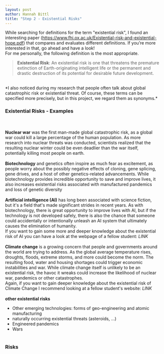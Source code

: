 ```yaml
---
layout: post
author: Hannah Bittl
title: "Step 2 - Existential Risks"
---
```


While searching for definitions for the term "existential risk", I found an interesting paper (https://www.fhi.ox.ac.uk/Existential-risk-and-existential-hope.pdf) that compares and evaluates different definitions. If you’re more interested in that, go ahead and have a look! <br>
For me personally, the following definition is the most appropriate.<br>
> **Existential Risk**: An existential risk is one that threatens the premature extinction of Earth-originating intelligent life or the permanent and drastic destruction of its potential for desirable future development.
<br>
*I also noticed during my research that people often talk about global catastrophic risk or existential threat. Of course, these terms can be specified more precisely, but in this project, we regard them as synonyms.*

### Existential Risks - Examples 
<br> <br>
**Nuclear war** was the first man-made global catastrophic risk, as a global war could kill a large percentage of the human population. As more research into nuclear threats was conducted, scientists realized that the resulting nuclear winter could be even deadlier than the war itself, potentially killing most people on earth.
<br><br>
**Biotechnology** and genetics often inspire as much fear as excitement, as people worry about the possibly negative effects of cloning, gene splicing, gene drives, and a host of other genetics-related advancements. While biotechnology provides incredible opportunity to save and improve lives, it also increases existential risks associated with manufactured pandemics and loss of genetic diversity
<br><br>
**Artificial intelligence (AI)** has long been associated with science fiction, but it's a field that's made significant strides in recent years. As with biotechnology, there is great opportunity to improve lives with AI, but if the technology is not developed safely, there is also the chance that someone could accidentally or intentionally unleash an AI system that ultimately causes the elimination of humanity.<br>
If you want to gain some more and deeper knowledge about the existential risk of AI you can have a look at the webpage of a fellow student: *LINK* 
<br><br>
**Climate change** is a growing concern that people and governments around the world are trying to address. As the global average temperature rises, droughts, floods, extreme storms, and more could become the norm. The resulting food, water and housing shortages could trigger economic instabilities and war. While climate change itself is unlikely to be an existential risk, the havoc it wreaks could increase the likelihood of nuclear war, pandemics or other catastrophes. <br>
Again, if you want to gain deeper knowledge about the existential risk of Climate Change I recommend looking at a fellow student's website: *LINK*
<br><br>
**other existential risks**
- Other emerging technologies: forms of geo-engineering and atomic manufacturing
-	naturally occurring existential threats (asteroids, …)
-	Engineered pandemics
-	Wars 
<br><br>
### Risks
